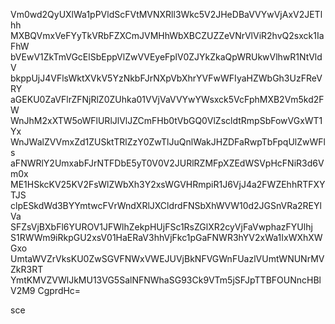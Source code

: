 Vm0wd2QyUXlWa1pPVldScFVtMVNXRll3Wkc5V2JHeDBaVVYwVjAxV2JETlhh
MXBQVmxVeFYyTkVRbFZXCmJVMHhWbXBCZUZZeVNrVlViR2hvQ2sxck1IaFhW
bVEwV1ZkTmVGcElSbEppVlZwVVEyeFplV0ZJYkZkaQpWRUkwVlhwR1NtVldV
bkppUjJ4VFlsWktXVkV5YzNkbFJrNXpVbXhrYVFwWFIyaHZWbGh3UzFReVRY
aGEKU0ZaVFlrZFNjRlZ0ZUhka01VVjVaVVYwYWsxck5VcFphMXB2Vm5kd2FW
WnJhM2xXTW5oWFlURlJlVlJZCmFHb0tVbGQ0VlZscldtRmpSbFowVGxWT1Yx
WnJWalZVVmxZd1ZUSktTRlZzY0ZwTlJuQnlWakJHZDFaRwpTbFpqUlZwWFls
aFNWRlY2UmxabFJrNTFDbE5yT0V0V2JURlRZMFpXZEdWSVpHcFNiR3d6Vm0x
ME1HSkcKV25KV2FsWlZWbXh3Y2xsWGVHRmpiR1J6VjJ4a2FWZEhhRTFXYTJS
clpESkdWd3BYYmtwcFVrWndXRlJXCldrdFNSbXhWVW10d2JGSnVRa2REYlVa
SFZsVjBXbFl6YUROV1JFWlhZekpHUjFSc1RsZGlXR2cyVjFaVwphazFYUlhj
S1RWWm9iRkpGU2xsV01HaERaV3hhVjFkc1pGaFNWR3hYV2xWa1IxWXhXWGxo
UmtaWVZrVksKU0ZwSGVFNWxVWEJUVjBkNFVGWnFUazlVUmtWNUNrMVZkR3RT
YmtKMVZVWlJkMU13VG5SalNFNWhaSG93Ck9VTm5jSFJpTTBFOUNncHBlV2M9
CgprdHc=

sce
